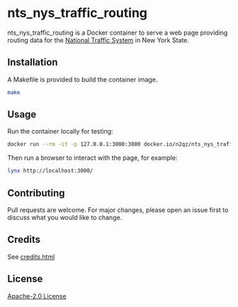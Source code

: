 # nts_nys_traffic_routing

nts_nys_traffic_routing is a Docker container to serve a web page
providing routing data for the [National Traffic
System](https://www.arrl.org/nts) in New York State.

## Installation

A Makefile is provided to build the container image.

```bash
make
```

## Usage

Run the container locally for testing:

```bash
docker run --rm -it -p 127.0.0.1:3000:3000 docker.io/n2qz/nts_nys_traffic_routing:latest
```

Then run a browser to interact with the page, for example:

```bash
lynx http://localhost:3000/
```

## Contributing

Pull requests are welcome. For major changes, please open an issue
first to discuss what you would like to change.

## Credits

See [credits.html](html/templates/credits.html)

## License

[Apache-2.0 License](https://www.apache.org/licenses/LICENSE-2.0)
